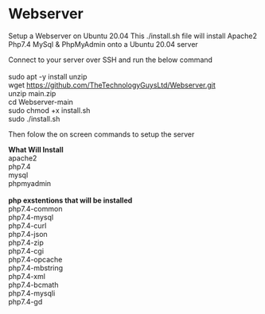 # Webserver
Setup a Webserver on Ubuntu 20.04
This ./install.sh file will install Apache2 Php7.4 MySql & PhpMyAdmin onto a Ubuntu 20.04 server


Connect to your server over SSH and run the below command<br><br>
sudo apt -y install unzip<br>
wget https://github.com/TheTechnologyGuysLtd/Webserver.git<br>
unzip main.zip<br>
cd Webserver-main<br>
sudo chmod +x install.sh<br>
sudo ./install.sh<br>

Then folow the on screen commands to setup the server

<b>What Will Install</b><br>
apache2<br>
php7.4<br>
mysql<br>
phpmyadmin<br><br>
<b>php exstentions that will be installed</b><br>
php7.4-common <br>
php7.4-mysql <br>
php7.4-curl <br>
php7.4-json <br>
php7.4-zip <br>
php7.4-cgi <br>
php7.4-opcache <br>
php7.4-mbstring <br>
php7.4-xml <br>
php7.4-bcmath <br>
php7.4-mysqli <br>
php7.4-gd  <br>
